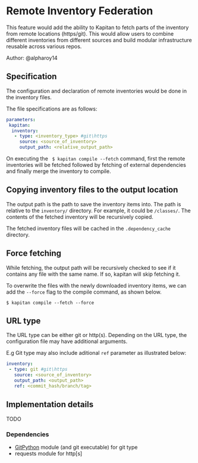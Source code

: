 # Remote Inventory Federation

This feature would add the ability to Kapitan to fetch parts of the inventory from remote locations (https/git). This would allow users to combine different inventories from different sources and build modular infrastructure reusable across various repos.

Author: @alpharoy14

## Specification

The configuration and declaration of remote inventories would be done in the inventory files.

The file specifications are as follows:

```yaml
parameters:
 kapitan:
  inventory:
   - type: <inventory_type> #git\https
     source: <source_of_inventory>
     output_path: <relative_output_path>
```

On executing the ``` $ kapitan compile --fetch``` command, first the remote inventories will be fetched followed by fetching of external dependencies and finally merge the inventory to compile.


## Copying inventory files to the output location
The output path is the path to save the inventory items into. The path is relative to the `inventory/` directory. For example, it could be `/classes/`. The contents of the fetched inventory will be recursively copied.

The fetched inventory files will be cached in the `.dependency_cache` directory.

## Force fetching
While fetching, the output path will be recursively checked to see if it contains any file with the same name. If so, kapitan will skip fetching it.

To overwrite the files with the newly downloaded inventory items, we can add the `--force` flag to the compile command, as shown below.

`$ kapitan compile --fetch --force`

## URL type
The URL type can be either git or http(s). Depending on the URL type, the configuration file may have additional arguments.

E.g Git type may also include aditional `ref` parameter as illustrated below:

```yaml
inventory:
 - type: git #git\https
   source: <source_of_inventory>
   output_path: <output_path>
   ref: <commit_hash/branch/tag>
```

## Implementation details
TODO

### Dependencies

- [GitPython](https://github.com/gitpython-developers/GitPython) module (and git executable) for git type
- requests module for http[s]